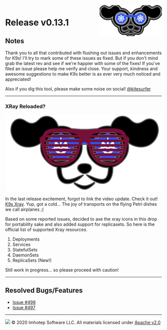 <img src="https://raw.githubusercontent.com/derailed/k9s/master/assets/k9s_small.png" align="right" width="200" height="auto"/>

# Release v0.13.1

## Notes

Thank you to all that contributed with flushing out issues and enhancements for K9s! I'll try to mark some of these issues as fixed. But if you don't mind grab the latest rev and see if we're happier with some of the fixes! If you've filed an issue please help me verify and close. Your support, kindness and awesome suggestions to make K9s better is as ever very much noticed and appreciated!

Also if you dig this tool, please make some noise on social! [@kitesurfer](https://twitter.com/kitesurfer)

---

### XRay Reloaded?

<img src="https://raw.githubusercontent.com/derailed/k9s/master/assets/k9s_xray.png"/>

In the last release excitement, forgot to link the video update. Check it out! [K9s Xray](https://www.youtube.com/watch?v=qaeR2iK7U0o). Yup, got a cold... The joy of transports on the flying Petri dishes we call airplanes ;(

Based on some reported issues, decided to axe the xray icons in this drop for portability sake and also added support for replicasets. So here is the official list of supported Xray resources.

1. Deployments
2. Services
3. StatefulSets
4. DaemonSets
5. ReplicaSets (New!)

Still work in progress... so please proceed with caution!

---

## Resolved Bugs/Features

* [Issue #498](https://github.com/kswapd/k11s/issues/498)
* [Issue #497](https://github.com/kswapd/k11s/issues/497)

---

<img src="https://raw.githubusercontent.com/derailed/k9s/master/assets/imhotep_logo.png" width="32" height="auto"/> © 2020 Imhotep Software LLC. All materials licensed under [Apache v2.0](http://www.apache.org/licenses/LICENSE-2.0)

